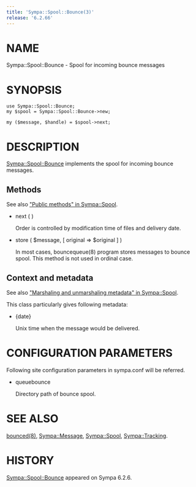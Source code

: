 ```yaml
---
title: 'Sympa::Spool::Bounce(3)'
release: '6.2.66'
---
```


# NAME

Sympa::Spool::Bounce - Spool for incoming bounce messages

# SYNOPSIS

    use Sympa::Spool::Bounce;
    my $spool = Sympa::Spool::Bounce->new;
    
    my ($message, $handle) = $spool->next;

# DESCRIPTION

[Sympa::Spool::Bounce](./Sympa-Spool-Bounce.3.md) implements the spool for incoming bounce messages.

## Methods

See also ["Public methods" in Sympa::Spool](./Sympa-Spool.3.md#public-methods).

- next ( )

    Order is controlled by modification time of files and delivery date.

- store ( $message, \[ original => $original \] )

    In most cases, bouncequeue(8) program stores messages to bounce spool.
    This method is not used in ordinal case.

## Context and metadata

See also ["Marshaling and unmarshaling metadata" in Sympa::Spool](./Sympa-Spool.3.md#marshaling-and-unmarshaling-metadata).

This class particularly gives following metadata:

- {date}

    Unix time when the message would be delivered.

# CONFIGURATION PARAMETERS

Following site configuration parameters in sympa.conf will be referred.

- queuebounce

    Directory path of bounce spool.

# SEE ALSO

[bounced(8)](./bounced.8.md), [Sympa::Message](./Sympa-Message.3.md), [Sympa::Spool](./Sympa-Spool.3.md), [Sympa::Tracking](./Sympa-Tracking.3.md).

# HISTORY

[Sympa::Spool::Bounce](./Sympa-Spool-Bounce.3.md) appeared on Sympa 6.2.6.
